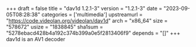 +++
draft = false
title = "dav1d 1.2.1-3"
version = "1.2.1-3"
date = "2023-09-05T08:28:38"
categories = ['multimedia']
upstreamurl = "https://code.videolan.org/videolan/dav1d"
arch = "x86_64"
size = "578672"
usize = "1838845"
sha1sum = "5278ebacd428b4a192c374b399a0e5f2813406f9"
depends = "[]"
+++
dav1d is an AV1 decoder